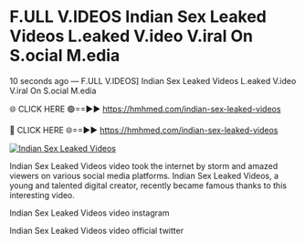 # F.ULL V.IDEOS Indian Sex Leaked Videos L.eaked V.ideo V.iral On S.ocial M.edia

10 seconds ago — F.ULL V.IDEOS] Indian Sex Leaked Videos L.eaked V.ideo V.iral On S.ocial M.edia

🌐 CLICK HERE 🟢==►► https://hmhmed.com/indian-sex-leaked-videos

🔴 CLICK HERE 🌐==►► https://hmhmed.com/indian-sex-leaked-videos

[![Indian Sex Leaked Videos](https://i.imgur.com/dJHk4Zq.gif)](https://hmhmed.com/indian-sex-leaked-videos)

Indian Sex Leaked Videos video took the internet by storm and amazed viewers on various social media platforms. Indian Sex Leaked Videos, a young and talented digital creator, recently became famous thanks to this interesting video.

Indian Sex Leaked Videos video instagram

Indian Sex Leaked Videos video official twitter